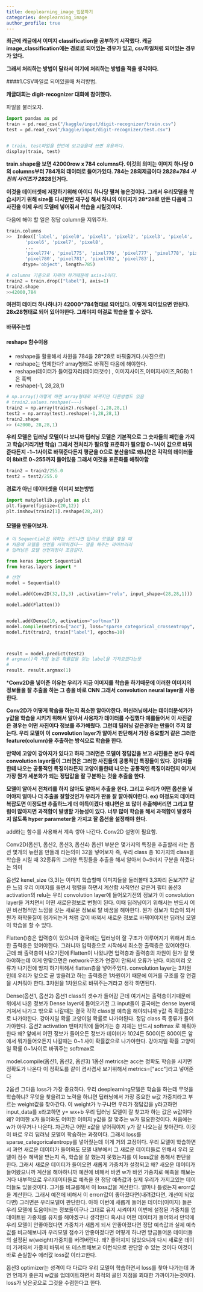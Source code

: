 ```yaml
---
title: deeplearning_image_입문하기
categories: deeplearning_image
author_profile: true
---
```


**최근에 캐글에서 이미지 classification을 공부하기 시작했다.
캐글 image_classification에는 경로로 되어있는 경우가 있고, csv파일처럼 되어있는 경우가 있다.**


**그래서 처리하는 방법이 달라서 여기에 처리하는 방법을 적을 생각이다.**


####1.CSV파일로 되어있을때 처리방법.

**캐글대회는 digit-recognizer 대회에 참여했다.**

파일을 불러오자.
```python
import pandas as pd
train = pd.read_csv("/kaggle/input/digit-recognizer/train.csv")
test = pd.read_csv("/kaggle/input/digit-recognizer/test.csv")


# train, test파일을 한번에 보고싶을때 쓰면 유용하다.
display(train, test)
```

**train.shape을 보면 42000row x 784 columns다. 이것의 의미는 이미지 하나당 0의 columns부터 784개의 데이터로 들어가있다. 784는 28의제곱이다 28*28=784 사진의 사이즈가 28*28인거다.**

**이것을 데이터셋에 저장하기위해 아이디 하나당 펼쳐 놓은것이다.
그래서 우리모델을 학습시키기 위해 size를 다시한번 재구성 해서 하나의 이미지가 28*28로 만든 다음에 그 사진을 이제 우리 모델에 넣어줘서 학습을 시킬것이다.**

다음에 해야 할 일은 정답 column을 지워주자.

```python
train.columns
>>  Index(['label', 'pixel0', 'pixel1', 'pixel2', 'pixel3', 'pixel4', 'pixel5',
       'pixel6', 'pixel7', 'pixel8',
       ...
       'pixel774', 'pixel775', 'pixel776', 'pixel777', 'pixel778', 'pixel779',
       'pixel780', 'pixel781', 'pixel782', 'pixel783'],
      dtype='object', length=785)

# columns 기준으로 지워야 하기때문에 axis=1이다.
train2 = train.drop(["label"], axis=1)
train2.shape
>>42000,784
```
**여전히 데이터 하나하나가 42000*784형태로 되어있다. 이렇게 되어있으면 안된다. 28x28형태로 되어 있어야한다. 그래야지 이걸로 학습을 할 수 있다.**

#### 바꿔주는법
#### reshape 함수이용
   - reshape을 활용해서 차원을 784을 28*28로 바꿔줄거다.(사진으로)
   - reshape는 언제한다? array형태로 바꿔진 다음에 해야한다.
   - reshape(데이터가 들어갈자리(데이터갯수) , 이미지사이즈,이미지사이즈,RGB) 1은 흑백 
   - reshape(-1, 28,28,1)


```python
# np.array()이렇게 하면 array형태로 바뀌지만 다른방법도 있음
# train2.values.reshpae(~~~)
train2 = np.array(train2).reshape(-1,28,28,1)
test2 = np.array(test).reshape(-1,28,28,1)
train2.shape
>> (42000, 28,28,1)
```
**우리 모델은 딥러닝 모델이다 보니까 딥러닝 모델은 기본적으로
그 숫자들의 패턴을 가지고 학습(거리기반 학습) 그래서 전처리가 필요함 표준화가 필요함 0~1사이 값으로 바꿔준다든지 -1~1사이로 바꿔준다든지 평균을 0으로 분산을1로 왜냐면은 각각의 데이터들이 8bit로  0~255까지 들어있음 그래서 이것을 표준화를 해줘야함**

```python
train2 = train2/255.0
test2 = test2/255.0
```
**경로가 아닌 데이터셋을 이미지 보는방법**
```python
import matplotlib.pyplot as plt
plt.figure(figsize=(20,12))
plt.imshow(train2[1].reshape(28,28))
```


#### 모델을 만들어보자.

```python
# 이 Sequential은 뭐하는 코드냐면 딥러닝 모델을 쌓을 때
# 처음에 모델을 선언을 시작하겠다~~ 말을 해주는 라이브러리
# 딥러닝은 모델 선언과정이 조금길다.

from keras import Sequential
from keras.layers import *

# 선언
model = Sequential()

model.add(Conv2D(32,(3,3) ,activation="relu", input_shape=(28,28,1)))

model.add(Flatten())


model.add(Dense(10, activation="softmax"))
model.compile(metrics=["acc"], loss="sparse_categorical_crossentropy", optimizer="adam")
model.fit(train2, train["label"], epochs=10)



result = model.predict(test2)
# argmax()즉 가장 높은 확률값을 갖는 label을 가져오겠다는뜻
# 
result. result.argmax(1)
```

***Conv2D을 넣어준 이유는 우리가 지금 이미지를 학습을 하기때문에 이러한 이미지의 정보들을 잘 추출을 하는 그 층을 바로 CNN 그래서 convolution neural layer을 사용한다.**

**Conv2D가 어떻게 학습을 하는지 최소한 알아야한다. 머신러닝에서는 데이터분석가가 y값을 학습을 시키기 위해서 알아서 사용자가 데이터를 수집했다 예를들어서 이 사진같은 경우는 어떤 사진이다 정보를 추가해줬다. 그런데 딥러닝 같은경우는 만들어 주지 않는다. 우리 모델이 이 convolution layer가 알아서 판단해서 가장 중요할거 같은 그러한 feature(column)을 추출하는 방식으로 학습을 한다.**


**만약에 고양이 강아지가 있다고 하자 그러면은 모델이 정답값을 보고 사진들은 본다 우리 convolution layer들이 그러면은 그러한 사진들의 공통적인 특징들이 있다. 강아지들한테 나오는 공통적인 특징이라든지 고양이들한테 나오는 공통적인 특징이라던지 여기서 가장 뭔가 세분화가 되는 정답값을 잘 구분하는 것을 추출을 한다.**

**모델이 알아서 전처리를 하지 않아도 알아서 추출을 한다. 그리고 우리가 어떤 옵션을 넣어야지 얼마나 더 추출을 잘할것인가 우리가 판을 잘 깔아줘야한다. ex) 이정도의 데이터복잡도면 이정도만 추출하느게 더 이득이겠다 왜냐면은 또 많이 추출해버리면 그리고 칼럼이 많아지면 과적합이 발생할 가능성이 있다. 너무 많이 학습을 해서 과적합이 발생하지 않도록 hyper parameter을 가지고 잘 옵션을 설정해야 한다.**


add라는 함수를 사용해서 계속 쌓아 나간다. 
Conv2D 설명이 필요함.

Conv2D(옵션1, 옵션2, 옵션3, 옵션4)
옵션1 부분은 몇가지의 특징을 추출할래 라는 옵션 몇개의 뉴런을 만들래 라는의미
32을 넣어보자 즉, 우리 class 총 10가지의 class을 학습을 시킬 때
32종류의 그러한 특징들을 추출을 해서 알아서 0~9까지 구분을 하겠다는 의미 

옵션2 kenel_size (3,3)는 이미지 학습할때 이미지들을 둘러볼때
3,3짜리 돋보기?? 같은 느낌 우리 이미지를 돌면서 행렬을 하면서 계산함 사칙연산 같은거 필터
옵션3 activation의 relu는 우리 convolution layer에 들어오기전의 정보가 이 convolution layer을 거치면서 어떤 새로운정보로 변형이 된다. 이때 딥러닝이기 위해서는 반드시 어떤 비선형적인 느낌을 갖는
새로운 정보로 탈 바꿈을 해야한다. 뭔가 정보가 학습이 되서 뭔가 화학물질이 첨가되는거 처럼 값이 바껴서 새로운 정보로 바꿔어야지만 
딥러닝 모델이 학습을 할 수 있다.


Flatten()층은 입력층이 있으니까 결국에는 딥러닝이 잘 구조가 이루어지기 위해서 최소한 출력층은 있어야한다. 그러니까 
입력층으로 시작해서 최소한 출력층은 있어야한다.
근데 왜 출력층이 나오기전에 Flatten이 나왔냐면
입력층과 출력층의 차원이 뭔가 잘 맞아야하는데 이게 안맞으면은 
network구조가 연결이 안되서 오류가 난다. 미리미리 오류가 나기전에 방지 하기위해서 flatten층을 넣어주었다.
convolution layer는 3차원인데 우리가 앞으로 곧 쌓을려고 하는 출력층은 1차원이기 때문에 이거를 구조를 잘 연결을 시켜줘야 한다.
3차원을 1차원으로 바꿔주는거라고 생각 하면된다.



Dense(옵션1, 옵션2)
옵션1 class의 갯수가 들어감 근데 여기서는 출력층이기때문에 위에서 나온 정보가 Dense layer에 들어오기전 그 input들이 결국에는 dense layer에 거쳐서 나가고 밖으로 나갈때는 결국 각각 class별 예측을 해야되니까 y값 즉 확률값으로 나가야한다. 
강아지일 확률 고양이일 확률로 나가야된다.
정답 class 즉 종류가 들어가야한다.
옵션2 activation 
맨마지막에 들어가는 층 자체는 반드시 softmax 로 해줘야한다 왜?
앞에서 어떤 정보가 들어오든 정보가 데이터가 1024든 500이든 800이든 앞에서 뭐가들어오든지 나갈때는 0~1 사이 확률값으로 나가야한다. 강아지일 확률 고양이일 확률 0~1사이로 바꿔주는 softmax로


model.compile(옵션1, 옵션2, 옵션3)
1옵션 metrics는 acc는 정확도 학습을 시키면 정확도가 나온다 이 정확도를 같이 겸사겸사 보기위해서 metrics=["acc"]라고 넣어준다 

2옵션 그다음 loss가 가장 중요하다.
우리 deeplearning모델은 학습을 하는데 무엇을 학습하냐? 무엇을 찾을려고 노력을 하냐면 딥러닝에서 가장 중요한 w값 가중치라고 부르는 weight값을 찾아간다.
이 weight가 누구냐면 우리가 정답값을 y라고하면 input_data를 x라고하면 y= wx+b 우리 딥러닝 모델이 잘 찾고자 하는 값은 w값이다 왜? 어떠한 x가 들어와도 어떠한 이미지
y값을 잘 맞추는 w가 필요한것이다. 처음에는 w가 아무거나 나온다. 차근차근 어떤 x값을 넣어줘야지 y가 잘 나오는걸 찾아간다. 이것이 바로 우리 딥러닝 모델이 학습하는 과정이다.
그래서 loss를 sparse_categoricalentropy를 넣어줬는데 이게 거의 고정이다. 우리 모델이 학습하면서 과연 새로운 데이터가 들어와도 모델 내부에서 그 새로운 데이터들로 인해서 우리 모델이 점수 혜택을 받는지 
즉, 학습을 잘 했는지 못했는지를 이 loss값을 통해서 판단을 한다. 그래서 새로운 데이터가 들어오면 새롭게 가중치가 설정되고 왜? 새오운 데이터가 들어왔으니까 계산을 해야하니까 
예전에 비해서 바뀐 w가 바뀐 가중치로 예측을 해보는거다 내부적으로 우리데이터들로 예측을 한 정답 예측값과 실제 우리가 가지고있는 데이터들도 있을것이다. 그거를 비교를해서 
이 loss값을 계산한다. 얼마나 틀렸는지 erorr값을 계산한다. 그래서 예전에 비해서 이 errorr값이 좋아졌다면(내려갔다면, 개선이 되었다면) 그러면은 우리모델이 판단한다. 아하 이번에 새롭게 들어온 데이터(이미지)
들은 우리 모델에 도움이되는 정보들이구나 그대로 유지 시켜야지 이번에 설정된 가중치를 업데이트된 가중치를 유지를 해야겠구나 생각한다 혹시나 어떤 데이터가 들어와서
만약에 우리 모델이 안좋아졌다면 가중치가 새롭게 되서 안좋아졌다면 정답 예측값과 실제 예측값를 비교해보니까 우리모델 점수가 안좋아졌다면 어떻게 하냐면 방금들어온 데이터들의 
설정된 w(weight)가중치를 버려버린다. 왜? 좋아지지 않았으니까 다시 새로운 데이터 가져와서 가중치 바꿔서 또 테스트해보고 이런식으로 판단할 수 있는 것이다 이것이 바로 
손실함수 에러값 loss값 이라고한다.

옵션3 optimizer는 성격이 다 다르다 우리 모델이 학습하면서 loss를 찾아 나가는데 과연 언제가 좋은지 w값을 업데이트하면서 최적의 골인 지점을 푀대한 가까이가는것이다.
loss가 낮은곳으로 그것을 수렴한다고 한다.
